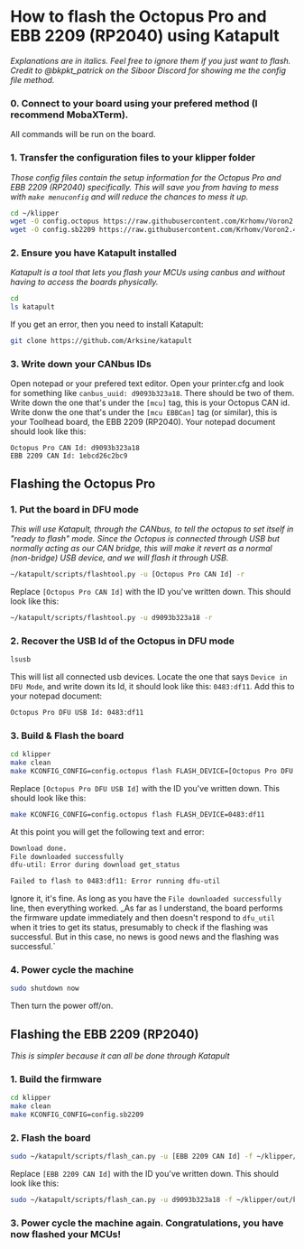 
# How to flash the Octopus Pro and EBB 2209 (RP2040) using Katapult
_Explanations are in italics. Feel free to ignore them if you just want to flash. Credit to @bkpkt_patrick on the Siboor Discord for showing me the config file method._

### 0. Connect to your board using your prefered method (I recommend MobaXTerm).
All commands will be run on the board.

### 1. Transfer the configuration files to your klipper folder
_Those config files contain the setup information for the Octopus Pro and EBB 2209 (RP2040) specifically. This will save you from having to mess with `make menuconfig` and will reduce the chances to mess it up._
```bash
cd ~/klipper
wget -O config.octopus https://raw.githubusercontent.com/Krhomv/Voron2.4Config/main/config.octopus
wget -O config.sb2209 https://raw.githubusercontent.com/Krhomv/Voron2.4Config/main/config.sb2209
```

### 2. Ensure you have Katapult installed
_Katapult is a tool that lets you flash your MCUs using canbus and without having to access the boards physically._
```bash
cd
ls katapult
```
If you get an error, then you need to install Katapult:
```bash
git clone https://github.com/Arksine/katapult
```

### 3. Write down your CANbus IDs
Open notepad or your prefered text editor.
Open your printer.cfg and look for something like `canbus_uuid: d9093b323a18`. There should be two of them.
Write down the one that's under the `[mcu]` tag, this is your Octopus CAN id.
Write donw the one that's under the `[mcu EBBCan]` tag (or similar), this is your Toolhead board, the EBB 2209 (RP2040).
Your notepad document should look like this:
```
Octopus Pro CAN Id: d9093b323a18
EBB 2209 CAN Id: 1ebcd26c2bc9
```

## Flashing the Octopus Pro

### 1. Put the board in DFU mode
_This will use Katapult, through the CANbus, to tell the octopus to set itself in "ready to flash" mode. Since the Octopus is connected through USB but normally acting as our CAN bridge, this will make it revert as a normal (non-bridge) USB device, and we will flash it through USB._
```bash
~/katapult/scripts/flashtool.py -u [Octopus Pro CAN Id] -r
```
Replace `[Octopus Pro CAN Id]` with the ID you've written down. This should look like this:
```bash
~/katapult/scripts/flashtool.py -u d9093b323a18 -r
```

### 2. Recover the USB Id of the Octopus in DFU mode
```bash
lsusb
```
This will list all connected usb devices. Locate the one that says `Device in DFU Mode`, and write down its Id, it should look like this: `0483:df11`. Add this to your notepad document:
```bash
Octopus Pro DFU USB Id: 0483:df11
```

### 3. Build & Flash the board
```bash
cd klipper
make clean
make KCONFIG_CONFIG=config.octopus flash FLASH_DEVICE=[Octopus Pro DFU USB Id]
```
Replace `[Octopus Pro DFU USB Id]` with the ID you've written down. This should look like this:
```bash
make KCONFIG_CONFIG=config.octopus flash FLASH_DEVICE=0483:df11
```
At this point you will get the following text and error:
```bash
Download done.
File downloaded successfully
dfu-util: Error during download get_status

Failed to flash to 0483:df11: Error running dfu-util
```
Ignore it, it's fine. As long as you have the `File downloaded successfully` line, then everything worked.
_As far as I understand, the board performs the firmware update immediately and then doesn't respond to `dfu_util` when it tries to get its status, presumably to check if the flashing was successful. But in this case, no news is good news and the flashing was successful.`

### 4. Power cycle the machine
```bash
sudo shutdown now
```
Then turn the power off/on.

## Flashing the EBB 2209 (RP2040)
_This is simpler because it can all be done through Katapult_

### 1. Build the firmware
```bash
cd klipper
make clean
make KCONFIG_CONFIG=config.sb2209
```

### 2. Flash the board
```bash
sudo ~/katapult/scripts/flash_can.py -u [EBB 2209 CAN Id] -f ~/klipper/out/klipper.bin
```
Replace `[EBB 2209 CAN Id]` with the ID you've written down. This should look like this:
```bash
sudo ~/katapult/scripts/flash_can.py -u d9093b323a18 -f ~/klipper/out/klipper.bin
```

### 3. Power cycle the machine again. Congratulations, you have now flashed your MCUs!

